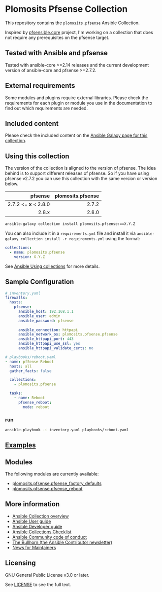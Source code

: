 # Plomosits Pfsense Collection

This repository contains the `plomosits.pfsense` Ansible Collection.

Inspired by [pfsensible.core](https://github.com/pfsensible/core) project, I'm working on a collection that does not require any prerequisites on the pfsense target.

## Tested with Ansible and pfsense

Tested with ansible-core >=2.14 releases and the current development version of ansible-core and pfsense >=2.7.2.

## External requirements

Some modules and plugins require external libraries. Please check the requirements for each plugin or module you use in the documentation to find out which requirements are needed.

## Included content

Please check the included content on the [Ansible Galaxy page for this collection](https://galaxy.ansible.com/plomosits/pfsense).

## Using this collection

The version of the collection is aligned to the version of pfsense. The idea behind is to support different releases of pfsense.
So if you have using pfsense v2.7.2 you can use this collection with the same version or version below.

|                pfsense | plomosits.pfsense |
|-----------------------:|------------------:|
| 2.7.2 <= **x** < 2.8.0 |             2.7.2 |
|                  2.8.x |             2.8.0 | # in future

```bash
ansible-galaxy collection install plomosits.pfsense:==X.Y.Z
```

You can also include it in a `requirements.yml` file and install it via `ansible-galaxy collection install -r requirements.yml` using the format:

```yaml
collections:
  - name: plomosits.pfsense
    version: X.Y.Z
```

See [Ansible Using collections](https://docs.ansible.com/ansible/latest/user_guide/collections_using.html) for more details.

## Sample Configuration
```yaml
# inventory.yaml
firewalls:
  hosts:
    pfsense:
      ansible_host: 192.168.1.1
      ansible_user: admin
      ansible_password: pfsense
      
      ansible_connection: httpapi
      ansible_network_os: plomosits.pfsense.pfsense
      ansible_httpapi_port: 443
      ansible_httpapi_use_ssl: yes
      ansible_httpapi_validate_certs: no
```
```yaml
# playbooks/reboot.yaml
- name: pfSense Reboot
  hosts: all
  gather_facts: false

  collections:
    - plomosits.pfsense

  tasks:
    - name: Reboot
      pfsense_reboot:
        mode: reboot
```
### run
```bash
ansible-playbook -i inventory.yaml playbooks/reboot.yaml
```

## [Examples](examples)

## Modules
The following modules are currently available:

- [plomosits.pfsense.pfsense_factory_defaults](../content/module/pfsense_factory_defaults/)
- [plomosits.pfsense.pfsense_reboot](../content/module/pfsense_reboot/)

## More information

<!-- List out where the user can find additional information, such as working group meeting times, slack/IRC channels, or documentation for the product this collection automates. At a minimum, link to: -->

- [Ansible Collection overview](https://github.com/ansible-collections/overview)
- [Ansible User guide](https://docs.ansible.com/ansible/devel/user_guide/index.html)
- [Ansible Developer guide](https://docs.ansible.com/ansible/devel/dev_guide/index.html)
- [Ansible Collections Checklist](https://github.com/ansible-collections/overview/blob/main/collection_requirements.rst)
- [Ansible Community code of conduct](https://docs.ansible.com/ansible/devel/community/code_of_conduct.html)
- [The Bullhorn (the Ansible Contributor newsletter)](https://us19.campaign-archive.com/home/?u=56d874e027110e35dea0e03c1&id=d6635f5420)
- [News for Maintainers](https://github.com/ansible-collections/news-for-maintainers)

## Licensing

GNU General Public License v3.0 or later.

See [LICENSE](https://www.gnu.org/licenses/gpl-3.0.txt) to see the full text.
